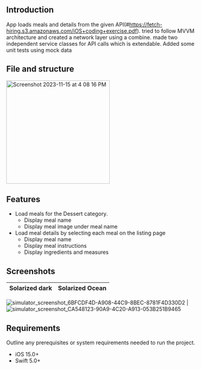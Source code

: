 ## Introduction

App loads meals and details from the given API(#https://fetch-hiring.s3.amazonaws.com/iOS+coding+exercise.pdf). tried to follow MVVM architecture and created a network layer using a combine. made two independent service classes for API calls which is extendable. Added some unit tests using mock data

## File and structure
<img width="274" alt="Screenshot 2023-11-15 at 4 08 16 PM" src="https://github.com/skadithasan19/FetchiOS/assets/6060441/f789c587-c806-4df5-8eb8-73660d9f8dc6">

## Features

- Load meals for the Dessert category.
  - Display meal name
  - Display meal image under meal name
- Load meal details by selecting each meal on the listing page
  - Display meal name
  - Display meal instructions
  - Display ingredients and measures
 
## Screenshots
Solarized dark             |  Solarized Ocean
:-------------------------:|:-------------------------:
![simulator_screenshot_6BFCDF4D-A908-44C9-8BEC-8781F4D330D2](https://github.com/skadithasan19/FetchiOS/assets/6060441/96a83887-d2a1-45ba-bca2-aa350aa13a15)
 |  ![simulator_screenshot_CA548123-90A9-4C20-A913-053B251B9465](https://github.com/skadithasan19/FetchiOS/assets/6060441/757565d4-0d50-4d4f-9e93-fa4e96800d1a)


## Requirements

Outline any prerequisites or system requirements needed to run the project.

- iOS 15.0+
- Swift 5.0+
